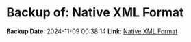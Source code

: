 # Backup of: Native XML Format

**Backup Date**: 2024-11-09 00:38:14
**Link**: [Native XML Format](https://przemienniki.net/export/rxf.xml)
